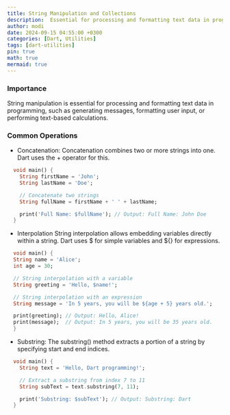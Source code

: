 ```yaml
---
title: String Manipulation and Collections
description:  Essential for processing and formatting text data in programming,
author: modi
date: 2024-09-15 04:55:00 +0300
categories: [Dart, Utilities]
tags: [dart-utilities]
pin: true
math: true
mermaid: true
---
```


### Importance
  String manipulation is essential for processing and formatting text data in programming, such as generating messages, formatting user input, or performing text-based calculations.

### Common Operations
  - Concatenation: Concatenation combines two or more strings into one. Dart uses the + operator for this.
```dart
  void main() {
    String firstName = 'John';
    String lastName = 'Doe';

    // Concatenate two strings
    String fullName = firstName + ' ' + lastName;

    print('Full Name: $fullName'); // Output: Full Name: John Doe
  }
```



  - Interpolation String interpolation allows embedding variables directly within a string. Dart uses $ for simple variables and ${} for expressions.

```dart
  void main() {
  String name = 'Alice';
  int age = 30;

  // String interpolation with a variable
  String greeting = 'Hello, $name!';

  // String interpolation with an expression
  String message = 'In 5 years, you will be ${age + 5} years old.';

  print(greeting); // Output: Hello, Alice!
  print(message);  // Output: In 5 years, you will be 35 years old.
  }
```




  - Substring: The substring() method extracts a portion of a string by specifying start and end indices.

```dart
  void main() {
    String text = 'Hello, Dart programming!';

    // Extract a substring from index 7 to 11
    String subText = text.substring(7, 11);

    print('Substring: $subText'); // Output: Substring: Dart
  }
```